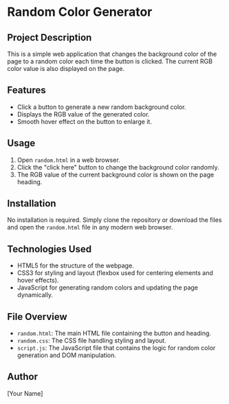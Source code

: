 # Random Color Generator

## Project Description
This is a simple web application that changes the background color of the page to a random color each time the button is clicked. The current RGB color value is also displayed on the page.

## Features
- Click a button to generate a new random background color.
- Displays the RGB value of the generated color.
- Smooth hover effect on the button to enlarge it.

## Usage
1. Open `random.html` in a web browser.
2. Click the "click here" button to change the background color randomly.
3. The RGB value of the current background color is shown on the page heading.

## Installation
No installation is required. Simply clone the repository or download the files and open the `random.html` file in any modern web browser.

## Technologies Used
- HTML5 for the structure of the webpage.
- CSS3 for styling and layout (flexbox used for centering elements and hover effects).
- JavaScript for generating random colors and updating the page dynamically.

## File Overview
- `random.html`: The main HTML file containing the button and heading.
- `random.css`: The CSS file handling styling and layout.
- `script.js`: The JavaScript file that contains the logic for random color generation and DOM manipulation.

## Author
[Your Name]
